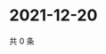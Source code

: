 # 2021-12-20

共 0 条

<!-- BEGIN WEIBO -->
<!-- 最后更新时间 Mon Dec 20 2021 20:01:19 GMT+0800 (China Standard Time) -->

<!-- END WEIBO -->
